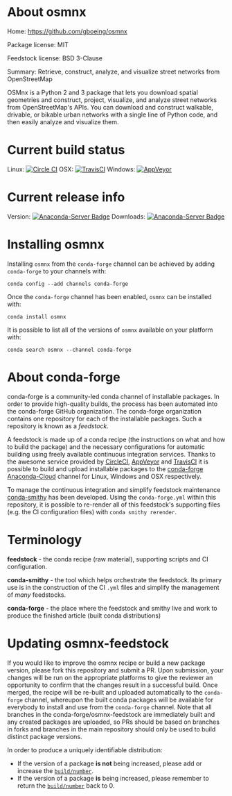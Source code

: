 About osmnx
===========

Home: https://github.com/gboeing/osmnx

Package license: MIT

Feedstock license: BSD 3-Clause

Summary: Retrieve, construct, analyze, and visualize street networks from OpenStreetMap

OSMnx is a Python 2 and 3 package that lets you download spatial geometries and
construct, project, visualize, and analyze street networks from OpenStreetMap's
APIs. You can download and construct walkable, drivable, or bikable urban networks
with a single line of Python code, and then easily analyze and visualize them.


Current build status
====================

Linux: [![Circle CI](https://circleci.com/gh/conda-forge/osmnx-feedstock.svg?style=shield)](https://circleci.com/gh/conda-forge/osmnx-feedstock)
OSX: [![TravisCI](https://travis-ci.org/conda-forge/osmnx-feedstock.svg?branch=master)](https://travis-ci.org/conda-forge/osmnx-feedstock)
Windows: [![AppVeyor](https://ci.appveyor.com/api/projects/status/github/conda-forge/osmnx-feedstock?svg=True)](https://ci.appveyor.com/project/conda-forge/osmnx-feedstock/branch/master)

Current release info
====================
Version: [![Anaconda-Server Badge](https://anaconda.org/conda-forge/osmnx/badges/version.svg)](https://anaconda.org/conda-forge/osmnx)
Downloads: [![Anaconda-Server Badge](https://anaconda.org/conda-forge/osmnx/badges/downloads.svg)](https://anaconda.org/conda-forge/osmnx)

Installing osmnx
================

Installing `osmnx` from the `conda-forge` channel can be achieved by adding `conda-forge` to your channels with:

```
conda config --add channels conda-forge
```

Once the `conda-forge` channel has been enabled, `osmnx` can be installed with:

```
conda install osmnx
```

It is possible to list all of the versions of `osmnx` available on your platform with:

```
conda search osmnx --channel conda-forge
```


About conda-forge
=================

conda-forge is a community-led conda channel of installable packages.
In order to provide high-quality builds, the process has been automated into the
conda-forge GitHub organization. The conda-forge organization contains one repository
for each of the installable packages. Such a repository is known as a *feedstock*.

A feedstock is made up of a conda recipe (the instructions on what and how to build
the package) and the necessary configurations for automatic building using freely
available continuous integration services. Thanks to the awesome service provided by
[CircleCI](https://circleci.com/), [AppVeyor](http://www.appveyor.com/)
and [TravisCI](https://travis-ci.org/) it is possible to build and upload installable
packages to the [conda-forge](https://anaconda.org/conda-forge)
[Anaconda-Cloud](http://docs.anaconda.org/) channel for Linux, Windows and OSX respectively.

To manage the continuous integration and simplify feedstock maintenance
[conda-smithy](http://github.com/conda-forge/conda-smithy) has been developed.
Using the ``conda-forge.yml`` within this repository, it is possible to re-render all of
this feedstock's supporting files (e.g. the CI configuration files) with ``conda smithy rerender``.


Terminology
===========

**feedstock** - the conda recipe (raw material), supporting scripts and CI configuration.

**conda-smithy** - the tool which helps orchestrate the feedstock.
                   Its primary use is in the construction of the CI ``.yml`` files
                   and simplify the management of *many* feedstocks.

**conda-forge** - the place where the feedstock and smithy live and work to
                  produce the finished article (built conda distributions)


Updating osmnx-feedstock
========================

If you would like to improve the osmnx recipe or build a new
package version, please fork this repository and submit a PR. Upon submission,
your changes will be run on the appropriate platforms to give the reviewer an
opportunity to confirm that the changes result in a successful build. Once
merged, the recipe will be re-built and uploaded automatically to the
`conda-forge` channel, whereupon the built conda packages will be available for
everybody to install and use from the `conda-forge` channel.
Note that all branches in the conda-forge/osmnx-feedstock are
immediately built and any created packages are uploaded, so PRs should be based
on branches in forks and branches in the main repository should only be used to
build distinct package versions.

In order to produce a uniquely identifiable distribution:
 * If the version of a package **is not** being increased, please add or increase
   the [``build/number``](http://conda.pydata.org/docs/building/meta-yaml.html#build-number-and-string).
 * If the version of a package **is** being increased, please remember to return
   the [``build/number``](http://conda.pydata.org/docs/building/meta-yaml.html#build-number-and-string)
   back to 0.
